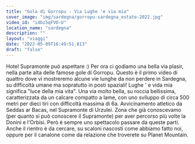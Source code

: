 ```yaml
---
title: "Gola di Gorropu - Via Lughe 'e via mia"
cover_image: "img/sardegna/gorropu-sardegna_estate-2022.jpg"
video_id: "i4bz5qFVO-U"
location_name: "sardegna"
description: ""
layout: "viaggi"
date: "2022-05-09T16:49:51.813"
draft: "false"
---
```


Hotel Supramonte può aspettare :)
Per ora ci godiamo una bella via plasir, nella parte alta delle famose gole di Gorropu.
Questo è il primo video di quattro dove vi mostreremo alcune vie lunghe da non perdere in Sardegna, su difficoltà umane ma sopratutto in posti spaziali!
Lughe ' e vida mia significa "luce della mia vita".
Una via molto bella, su roccia bellissima, caratterizzata da un calcare compatto a lame, con uno sviluppo di circa 500 metri per dieci tiri con difficoltà massima di 6a.
Avvicinamento atletico da Seddas ar Bacas, nel Supramonte di Urzulei. Zona che già conoscevamo (per quanto si può conoscere il Supramonte) per aver percorso più volte la Donini e l'Orbisi. Però è sempre uno spettacolo passare da queste parti.
Anche il rientro è da cercare, su scaloni nascosti come abbiamo fatto noi, oppure per il canalone come da relazione che troverete su Planet Mountain.